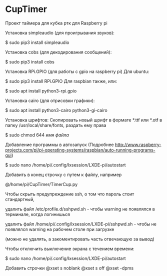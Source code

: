 # CupTimer
Проект таймера для кубка ртк для Raspberry pi

Установка simpleaudio (для проигрывания звуков):

$ sudo pip3 install simpleaudio

Установка cobs (для декодирования сообщений):

$ sudo pip3 install cobs

Установка RPi.GPIO (для работы с gpio на raspberry pi)
Для ubuntu:

$ sudo pip3 install RPi.GPIO
Для raspbian также, или:

$ sudo apt install python3-rpi.gpio

Установка cairo (для отрисовки графики):

$ sudo apt install python3-cairo python3-gi-cairo


Установка шрифтов:
Скопировать новый шрифт в формате *.ttf или *.otf в папку /usr/local/share/fonts,
раздать ему права 

$ sudo chmod 644 *имя файла*

Добавление программы в автозапуск (Подробнее http://www.raspberry-projects.com/pi/pi-operating-systems/raspbian/auto-running-programs-gui)

$ sudo nano /home/pi/.config/lxsession/LXDE-pi/autostart

Добавить в конец строчку с путем к файлу, например

@/home/pi/CupTimer/TimerCup.py

Чтобы скрыть предупреждение ssh, о том что пароль стоит стандартный,

удалить файл /etc/profile.d/sshpwd.sh - чтобы warning не появлялся в терминале, когда логинишься

удалить файл /home/pi/.config/lxsession/LXDE-pi/sshpwd.sh - чтобы не появлялся warning на рабочем столе при загрузке

(можно не удалять, а закоментировать часть отвечающую за вывод)

Чтобы отключить выключение экрана с течением времени:

$ sudo nano /home/pi/.config/lxsession/LXDE-pi/autostart

Добавить строчки
@xset s noblank
@xset s off
@xset -dpms 
